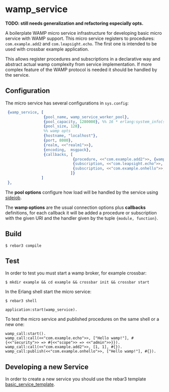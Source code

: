 # wamp_service

__TODO: still needs generalization and refactoring especially opts.__

A boilerplate WAMP micro service infrastructure for developing basic micro service with WAMP support. This micro service registers to procedures: `com.example.add2` and `com.leapsight.echo`. The first one is intended to be used with crossbar example application.

This allows register procedures and subscriptions in a declarative way and abstract actual wamp complexity from service implementation. If more complex feature of the WAMP protocol is needed it should be handled by the service.

## Configuration
The micro service has several configurations in `sys.config`:

```erlang
 {wamp_service, [
                 {pool_name, wamp_service_worker_pool},
                 {pool_capacity, 1280000}, %% 16 * erlang:system_info(schedulers) * 10000
                 {pool_size, 128},
                 %% wamp opts
                 {hostname, "localhost"},
                 {port, 8080},
                 {realm, <<"realm1">>},
                 {encoding,  msgpack},
                 {callbacks, [
                              {procedure, <<"com.example.add2">>, {wamp_service_service, add}, [<<"admin">>]},
                              {subscription, <<"com.leapsight.echo">>, {wamp_service_service, echo}},
                              {subscription, <<"com.example.onhello">>, {wamp_service_service, onhello}}
                             ]}
                ]
 },
```


The __pool options__ configure how load will be handled by the service using [sidejob](https://github.com/basho/sidejob).

The __wamp options__ are the usual connection options plus __callbacks__ definitions, for each callback it will be added a procedure or subscription with the given URI and the handler given by the tuple `{module, function}`.

## Build

    $ rebar3 compile

## Test

In order to test you must start a wamp broker, for example crossbar:

    $ mkdir example && cd example && crossbar init && crossbar start

In the Erlang shell start the micro service:

    $ rebar3 shell

    application:start(wamp_service).

To test the micro service and published procedures on the same shell or a new one:

    wamp_call:start().
    wamp_call:call(<<"com.example.echo">>, ["Hello wamp!"], #{<<"security">> => #{<<"scope">> => <<"admin">>}}).
    wamp_call:call(<<"com.example.add2">>, [1, 1], #{}).
    wamp_call:publish(<<"com.example.onhello">>, ["Hello wamp!"], #{}).


## Developing a new Service

In order to create a new service you should use the rebar3 template [basic_service_template](https://gitlab.com/leapsight-lojack/basic_service_template).

